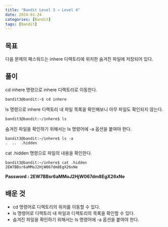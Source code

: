 ```yaml
---
title: "Bandit Level 3 → Level 4"
date: 2024-01-24
categories: [Bandit]
tags: [Bandit]
---
```


## 목표
다음 문제의 패스워드는 inhere 디렉토리에 위치한 숨겨진 파일에 저장되어 있다.

## 풀이
cd inhere 명령으로 inhere 디렉토리로 이동한다.
```shell
bandit3@bandit:~$ cd inhere
```

ls 명령으로 inhere 디렉토리 내 파일 목록을 확인해보니 아무 파일도 확인되지 않는다.
```shell
bandit3@bandit:~/inhere$ ls

```

숨겨진 파일을 확인하기 위해서는 ls 명령어에 -a 옵션을 붙여야 한다.
```shell
bandit3@bandit:~/inhere$ ls -a
.  ..  .hidden
```

cat .hidden 명령으로 파일의 내용을 확인한다.

```shell
bandit3@bandit:~/inhere$ cat .hidden
2EW7BBsr6aMMoJ2HjW067dm8EgX26xNe
```

**Password : 2EW7BBsr6aMMoJ2HjW067dm8EgX26xNe**

## 배운 것
- cd 명령어로 디렉토리의 위치를 이동할 수 있다.
- ls 명령어로 디렉토리 내 파일과 디렉토리의 목록을 확인할 수 있다.
- 숨겨진 파일을 확인하기 위해서는 ls 명령어에 -a 옵션을 붙여야 한다.